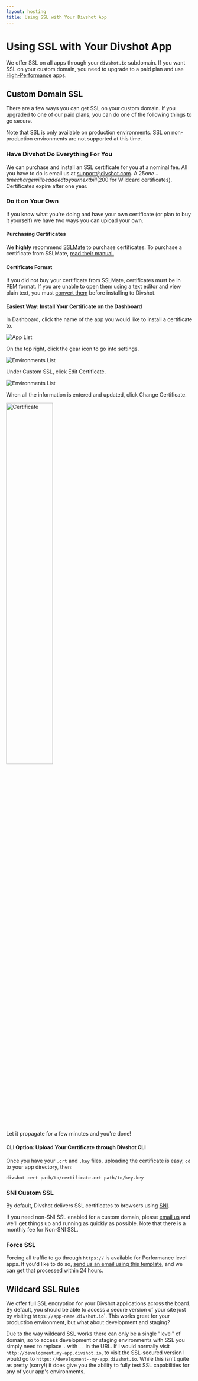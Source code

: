 ```yaml
---
layout: hosting
title: Using SSL with Your Divshot App
---
```


# Using SSL with Your Divshot App

<p class="lead">We offer SSL on all apps through your <code>divshot.io</code> subdomain. If you want SSL on your custom domain, you need to upgrade to a paid plan and use <a href="/guides/high-performance">High-Performance</a> apps.</p>

## Custom Domain SSL

There are a few ways you can get SSL on your custom domain. If you upgraded to one of our paid plans, you can do one of the following things to go secure.

Note that SSL is only available on production environments. SSL on non-production environments are not supported at this time.

### Have Divshot Do Everything For You

We can purchase and install an SSL certificate for you at a nominal fee. All you have to do is email us at [support@divshot.com](mailto:support@divshot.com?Subject=SSL%20Certificate%20Purchase%20and%20Install&Body=App%20Name%3A%0A%0ACustom%20Domain%20Name%3A%0A%0AWildcard%20%28Y/N%29%3A%20*Wildcard%20Certificates%20cost%20%24200*). A $25 one-time charge will be added to your next bill ($200 for Wildcard certificates). Certificates expire after one year.

### Do it on Your Own

If you know what you're doing and have your own certificate (or plan to buy it yourself) we have two ways you can upload your own.

#### Purchasing Certificates

We **highly** recommend [SSLMate](https://sslmate.com) to purchase certificates. To purchase a certificate from SSLMate, [read their manual.](https://sslmate.com/help/buy)

#### Certificate Format

If you did not buy your certificate from SSLMate, certificates must be in PEM format. If you are unable to open them using a text editor and view plain text, you must [convert them](https://www.sslshopper.com/ssl-converter.html) before installing to Divshot.

#### Easiest Way: Install Your Certificate on the Dashboard

In Dashboard, click the name of the app you would like to install a certificate to.

<img src="{% asset_path guides/ssl-app.jpg %}" alt="App List" class="img-responsive">

On the top right, click the gear icon to go into settings.

<img src="{% asset_path guides/environments-settings.jpg %}" alt="Environments List" class="img-responsive">

Under Custom SSL, click Edit Certificate.

<img src="{% asset_path guides/custom-ssl.jpg %}" alt="Environments List" class="img-responsive">

When all the information is entered and updated, click Change Certificate.

<img src="{% asset_path guides/cert.jpg %}" alt="Certificate" class="img-responsive" style="width: 50%;">

Let it propagate for a few minutes and you're done!

#### CLI Option: Upload Your Certificate through Divshot CLI

Once you have your `.crt` and `.key` files, uploading the certificate is easy, `cd` to your app directory, then:

```
divshot cert path/to/certificate.crt path/to/key.key
```

### SNI Custom SSL

By default, Divshot delivers SSL certificates to browsers using [SNI](https://en.wikipedia.org/wiki/Server_Name_Indication).

If you need non-SNI SSL enabled for a custom domain, please [email us](mailto:support@divshot.com) and we'll get
things up and running as quickly as possible. Note that there is a monthly fee for Non-SNI SSL.

### Force SSL

Forcing all traffic to go through `https://` is available for Performance level apps. If you'd like to do so, [send us an email using this template](mailto:help@divshot.com?Subject=Force%20SSL%20Request&Body=Divshot%20App%20Name%20and%20Custom%20Domain%20Names%3A%0Amyapp1%2C%20myapp1.com), and we can get that processed within 24 hours.

## Wildcard SSL Rules

We offer full SSL encryption for your Divshot applications across the board. By default, you should be
able to access a secure version of your site just by visiting `https://app-name.divshot.io`</code>`. This works
great for your production environment, but what about development and staging?

Due to the way wildcard SSL works there can only be a single "level" of domain, so to access development
or staging environments with SSL you simply need to replace `.` with `--` in the URL. If I would normally
visit `http://development.my-app.divshot.io`, to visit the SSL-secured version I would go to
`https://development--my-app.divshot.io`. While this isn't quite as pretty (sorry!) it does give you the
ability to fully test SSL capabilities for any of your app's environments.
